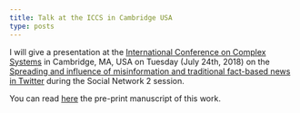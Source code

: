 ```yaml
---
title: Talk at the ICCS in Cambridge USA
type: posts
---
```


I will give a presentation at the [International Conference on Complex Systems](http://www.necsi.edu/events/iccs2018/) in Cambridge, MA, USA on Tuesday (July 24th, 2018) on the [Spreading and influence of misinformation and traditional fact-based news in Twitter](http://www.necsi.edu/events/iccs2018/abstracts#136) during the Social Network 2 session.

You can read [here](https://arxiv.org/abs/1803.08491) the pre-print manuscript of this work.
